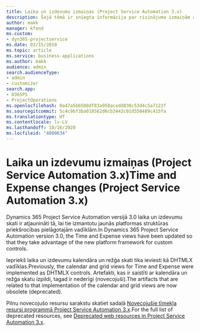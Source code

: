 ```yaml
---
title: Laika un izdevumu izmaiņas (Project Service Automation 3.x)
description: Šajā tēmā ir sniegta informācija par risinājuma izmaiņām attiecībā uz Laiku un Izdevumiem.
author: makk
manager: kfend
ms.custom:
- dyn365-projectservice
ms.date: 03/15/2019
ms.topic: article
ms.service: business-applications
ms.author: makk
audience: admin
search.audienceType:
- admin
- customizer
search.app:
- D365PS
- ProjectOperations
ms.openlocfilehash: 0a47a5bb588df83a958acedd830c53d4c5a7122f
ms.sourcegitcommit: 5c4c9bf3ba018562d6cb3443c01d550489c415fa
ms.translationtype: HT
ms.contentlocale: lv-LV
ms.lasthandoff: 10/16/2020
ms.locfileid: "4080634"
---
```

# <a name="time-and-expense-changes-project-service-automation-3x"></a><span data-ttu-id="9e586-103">Laika un izdevumu izmaiņas (Project Service Automation 3.x)</span><span class="sxs-lookup"><span data-stu-id="9e586-103">Time and Expense changes (Project Service Automation 3.x)</span></span>

<span data-ttu-id="9e586-104">Dynamics 365 Project Service Automation versijā 3.0 laika un izdevumu skati ir atjaunināti tā, lai tie izmantotu jaunās platformas struktūras priekšrocības pielāgotajām vadīklām.</span><span class="sxs-lookup"><span data-stu-id="9e586-104">In Dynamics 365 Project Service Automation version 3.0, the Time and Expense views have been updated so that they take advantage of the new platform framework for custom controls.</span></span>

<span data-ttu-id="9e586-105">Iepriekš laika un izdevumu kalendāra un režģa skati tika ieviesti kā DHTMLX vadīklas.</span><span class="sxs-lookup"><span data-stu-id="9e586-105">Previously, the calendar and grid views for Time and Expense were implemented as DHTMLX controls.</span></span> <span data-ttu-id="9e586-106">Artefakti, kas ir saistīti ar kalendāra un režģa skatu izpildi, tagad ir nederīgi (novecojuši).</span><span class="sxs-lookup"><span data-stu-id="9e586-106">The artifacts that are related to that implementation of the calendar and grid views are now obsolete (deprecated).</span></span>

<span data-ttu-id="9e586-107">Pilnu novecojušo resursu sarakstu skatiet sadaļā [Novecojušie tīmekļa resursi programmā Project Service Automation 3.x](web-resources-deprecated-v3.x.md).</span><span class="sxs-lookup"><span data-stu-id="9e586-107">For the full list of deprecated resources, see [Deprecated web resources in Project Service Automation 3.x](web-resources-deprecated-v3.x.md).</span></span>
